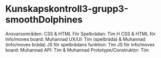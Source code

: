 # Kunskapskontroll3-grupp3-smoothDolphines

Ansvarsområden:
CSS & HTML För Spelbrädan: Tim H
CSS & HTML för Info/moves board: Muhannad
UX/UI: Tim (spelbräda) & Muhannad (info/moves bräda)
JS för spelbrädans funktion: Tim
JS för info/moves board: Muhannad
API: Tim & Muhannad
Prototype/Construktor: Tim
